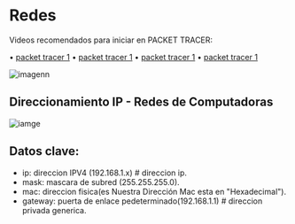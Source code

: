 # Redes

Videos recomendados para iniciar en PACKET TRACER:

•	[packet tracer 1](https://www.youtube.com/watch?v=4Gb97l1fSmA&t=1s)
•	[packet tracer 1](https://www.youtube.com/watch?v=aJLH13f_JWg&list=PLA--lOmbTn3Om7gGkVLmaVCu4Ny0ZZD9Z&index=2)
•	[packet tracer 1](https://www.youtube.com/watch?v=ke3aQjNFwxE&list=PLA--lOmbTn3Om7gGkVLmaVCu4Ny0ZZD9Z&index=3)
•	[packet tracer 1](https://www.youtube.com/watch?v=QpE45sUbZug&list=PLA--lOmbTn3Om7gGkVLmaVCu4Ny0ZZD9Z&index=4)


![imagenn](https://github.com/dretcm/Redes-ACM/blob/main/redes_images/M_osi_TCPIP.png?raw=true)

## Direccionamiento IP - Redes de Computadoras

![iamge](https://github.com/dretcm/Redes-ACM/blob/main/redes_images/ip_address.gif?raw=true)

## Datos clave:

* ip: direccion IPV4 (192.168.1.x) # direccion ip.
* mask: mascara de subred (255.255.255.0).
* mac: direccion fisica(es Nuestra Dirección Mac esta en "Hexadecimal").
* gateway: puerta de enlace pedeterminado(192.168.1.1) # direccion privada generica.
